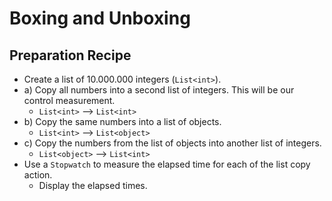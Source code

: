 # Boxing and Unboxing

## Preparation Recipe

- Create a list of 10.000.000 integers (`List<int>`).
- a) Copy all numbers into a second list of integers. This will be our control measurement.
  - `List<int>` --> `List<int>`
- b) Copy the same numbers into a list of objects.
  - `List<int>` --> `List<object>`
- c) Copy the numbers from the list of objects into another list of integers.
  - `List<object>` --> `List<int>`
- Use a `Stopwatch` to measure the elapsed time for each of the list copy action.
  - Display the elapsed times.